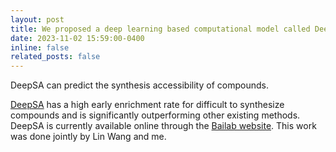 ```yaml
---
layout: post
title: We proposed a deep learning based computational model called DeepSA!
date: 2023-11-02 15:59:00-0400
inline: false
related_posts: false
---
```


DeepSA can predict the synthesis accessibility of compounds.

[DeepSA](https://jcheminf.biomedcentral.com/articles/10.1186/s13321-023-00771-3) has a high early enrichment rate for difficult to synthesize compounds and is significantly outperforming other existing methods. DeepSA is currently available online through the [Bailab website](https://bailab.siais.shanghaitech.edu.cn/deepsa). This work was done jointly by Lin Wang and me.
